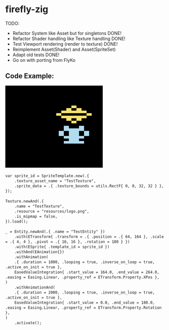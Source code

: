 # firefly-zig

TODO:

  - Refactor System like Asset but for singletons DONE!
  - Refactor Shader handling like Texture handling DONE!
  - Test Viewport rendering (render to texture) DONE!
  - Reimplement Asset(Shader) and Asset(SpriteSet)
  - Adapt old tests DONE!
  - Go on with porting from FlyKo

 
 ## Code Example:

![](inari.gif)

``` zig
var sprite_id = SpriteTemplate.new(.{
    .texture_asset_name = "TestTexture",
    .sprite_data = .{ .texture_bounds = utils.RectF{ 0, 0, 32, 32 } },
});

Texture.newAnd(.{
    .name = "TestTexture",
    .resource = "resources/logo.png",
    .is_mipmap = false,
}).load();

_ = Entity.newAnd(.{ .name = "TestEntity" })
    .with(ETransform{ .transform = .{ .position = .{ 64, 164 }, .scale = .{ 4, 4 }, .pivot = .{ 16, 16 }, .rotation = 180 } })
    .with(ESprite{ .template_id = sprite_id })
    .withAnd(EAnimation{})
    .withAnimation(
    .{ .duration = 1000, .looping = true, .inverse_on_loop = true, .active_on_init = true },
    EasedValueIntegration{ .start_value = 164.0, .end_value = 264.0, .easing = Easing.Linear, .property_ref = ETransform.Property.XPos },
)
    .withAnimationAnd(
    .{ .duration = 2000, .looping = true, .inverse_on_loop = true, .active_on_init = true },
    EasedValueIntegration{ .start_value = 0.0, .end_value = 180.0, .easing = Easing.Linear, .property_ref = ETransform.Property.Rotation },
)
    .activate();
```

